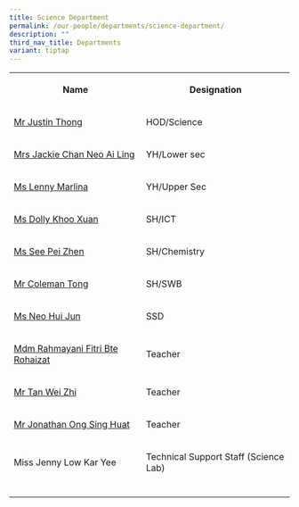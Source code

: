 ```yaml
---
title: Science Department
permalink: /our-people/departments/science-department/
description: ""
third_nav_title: Departments
variant: tiptap
---
```

<table style="minWidth: 50px">
<colgroup>
<col>
<col>
</colgroup>
<tbody>
<tr>
<th rowspan="1" colspan="1">
<p>Name</p>
</th>
<th rowspan="1" colspan="1">
<p>Designation</p>
</th>
</tr>
<tr>
<td rowspan="1" colspan="1">
<p><a href="mailto:thong_ching_guan@schools.gov.sg" rel="noopener noreferrer nofollow" target="_blank">Mr Justin Thong</a>
</p>
</td>
<td rowspan="1" colspan="1">
<p>HOD/Science</p>
</td>
</tr>
<tr>
<td rowspan="1" colspan="1">
<p><a href="mailto:neo_ai_ling_jackie@schools.gov.sg" rel="noopener noreferrer nofollow" target="_blank">Mrs Jackie Chan Neo Ai Ling</a>
</p>
</td>
<td rowspan="1" colspan="1">
<p>YH/Lower sec</p>
</td>
</tr>
<tr>
<td rowspan="1" colspan="1">
<p><a href="mailto:lenny_marlina_mohamed@schools.gov.sg" rel="noopener noreferrer nofollow" target="_blank">Ms Lenny Marlina</a>
</p>
</td>
<td rowspan="1" colspan="1">
<p>YH/Upper Sec</p>
</td>
</tr>
<tr>
<td rowspan="1" colspan="1">
<p><a href="mailto:dolly_khoo@schools.gov.sg" rel="noopener noreferrer nofollow" target="_blank">Ms Dolly Khoo Xuan</a>
</p>
</td>
<td rowspan="1" colspan="1">
<p>SH/ICT</p>
</td>
</tr>
<tr>
<td rowspan="1" colspan="1">
<p><a href="mailto:see_pei_zhen@schools.gov.sg" rel="noopener noreferrer nofollow" target="_blank">Ms See Pei Zhen</a>
</p>
</td>
<td rowspan="1" colspan="1">
<p>SH/Chemistry</p>
</td>
</tr>
<tr>
<td rowspan="1" colspan="1">
<p><a href="mailto:Tong_Coleman@schools.gov.sg" rel="noopener noreferrer nofollow" target="_blank">Mr Coleman Tong</a>
</p>
</td>
<td rowspan="1" colspan="1">
<p>SH/SWB</p>
</td>
</tr>
<tr>
<td rowspan="1" colspan="1">
<p><a href="mailto:neo_hui_jun@schools.gov.sg" rel="noopener noreferrer nofollow" target="_blank">Ms Neo Hui Jun</a>
</p>
</td>
<td rowspan="1" colspan="1">
<p>SSD</p>
</td>
</tr>
<tr>
<td rowspan="1" colspan="1">
<p><a href="mailto:rahmayani_fitri_rohaizat@schools.gov.sg" rel="noopener noreferrer nofollow" target="_blank">Mdm Rahmayani Fitri Bte Rohaizat</a>
</p>
</td>
<td rowspan="1" colspan="1">
<p>Teacher</p>
</td>
</tr>
<tr>
<td rowspan="1" colspan="1">
<p><a href="mailto:tan_wei_zhi@schools.gov.sg" rel="noopener noreferrer nofollow" target="_blank">Mr Tan Wei Zhi</a>
</p>
</td>
<td rowspan="1" colspan="1">
<p>Teacher</p>
</td>
</tr>
<tr>
<td rowspan="1" colspan="1">
<p><a href="mailto:Ong_Sing_Huat_Jonathan@schools.gov.sg" rel="noopener nofollow" target="_blank">Mr Jonathan Ong Sing Huat</a>
</p>
</td>
<td rowspan="1" colspan="1">
<p>Teacher</p>
</td>
</tr>
<tr>
<td rowspan="1" colspan="1">
<p>Miss Jenny Low Kar Yee</p>
</td>
<td rowspan="1" colspan="1">
<p>Technical Support Staff (Science Lab)</p>
</td>
</tr>
<tr>
<td rowspan="1" colspan="1">
<p></p>
</td>
<td rowspan="1" colspan="1">
<p></p>
</td>
</tr>
</tbody>
</table>
<p></p>